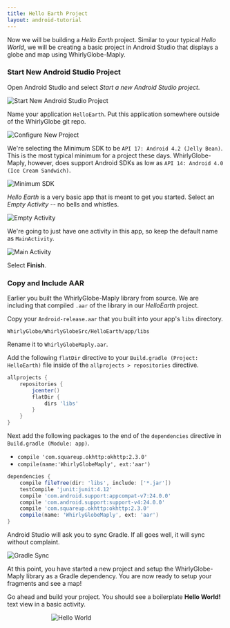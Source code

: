 ```yaml
---
title: Hello Earth Project
layout: android-tutorial
---
```


Now we will be building a _Hello Earth_ project. Similar to your typical _Hello World_, we will be creating a basic project in Android Studio that displays a globe and map using WhirlyGlobe-Maply.

### Start New Android Studio Project

Open Android Studio and select _Start a new Android Studio project_.

![Start New Android Studio Project](resources/start-new-android-studio-project.png)

Name your application `HelloEarth`. Put this application somewhere outside of the WhirlyGlobe git repo.

![Configure New Project](resources/android-studio-configure-new-project.png)

We're selecting the Minimum SDK to be `API 17: Android 4.2 (Jelly Bean)`. This is the most typical minimum for a project these days. WhirlyGlobe-Maply, however, does support Android SDKs as low as `API 14: Android 4.0 (Ice Cream Sandwich)`.

![Minimum SDK](resources/minimum-sdk.png)

_Hello Earth_ is a very basic app that is meant to get you started. Select an _Empty Activity_ -- no bells and whistles.

![Empty Activity](resources/empty-activity.png)

We're going to just have one activity in this app, so keep the default name as `MainActivity`.

![Main Activity](resources/main-activity.png)

Select __Finish__.

### Copy and Include AAR

Earlier you built the WhirlyGlobe-Maply library from source. We are including that compiled `.aar` of the library in our _HelloEarth_ project.

Copy your `Android-release.aar` that you built into your app's `libs` directory.

```
WhirlyGlobe/WhirlyGlobeSrc/HelloEarth/app/libs
```

Rename it to `WhirlyGlobeMaply.aar`.

Add the following `flatDir` directive to your `Build.gradle (Project: HelloEarth)` file inside of the `allprojects > repositories` directive.

```gradle
allprojects {
    repositories {
        jcenter()
        flatDir {
            dirs 'libs'
        }
    }
}
```


Next add the following packages to the end of the `dependencies` directive in `Build.gradle (Module: app)`.

* `compile 'com.squareup.okhttp:okhttp:2.3.0'`
* `compile(name:'WhirlyGlobeMaply', ext:'aar')`

```gradle
dependencies {
    compile fileTree(dir: 'libs', include: ['*.jar'])
    testCompile 'junit:junit:4.12'
    compile 'com.android.support:appcompat-v7:24.0.0'
    compile 'com.android.support:support-v4:24.0.0'
    compile 'com.squareup.okhttp:okhttp:2.3.0'
    compile(name: 'WhirlyGlobeMaply', ext: 'aar')
}
```

Android Studio will ask you to sync Gradle. If all goes well, it will sync without complaint.

![Gradle Sync](resources/gradle-sync.png)

At this point, you have started a new project and setup the WhirlyGlobe-Maply library as a Gradle dependency. You are now ready to setup your fragments and see a map!

Go ahead and build your project. You should see a boilerplate __Hello World!__ text view in a basic activity.

<img src="resources/hello-world.png" alt="Hello World" style="max-width:300px; display: block; margin: auto;" />

